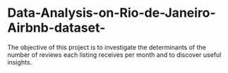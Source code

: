 # Data-Analysis-on-Rio-de-Janeiro-Airbnb-dataset-
The objective of this project is to investigate the determinants of the number of reviews each listing receives per month and to discover useful insights. 
